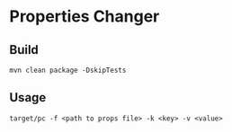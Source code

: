 # Properties Changer
## Build
`mvn clean package -DskipTests`

## Usage
`target/pc -f <path to props file> -k <key> -v <value>`

